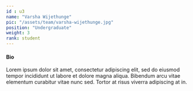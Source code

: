```yaml
---
id : u3
name: "Varsha Wijethunge"
pic: "/assets/team/varsha-wijethunge.jpg"
position: "Undergraduate"
weight: 3
rank: student
---
```

#### Bio
Lorem ipsum dolor sit amet, consectetur adipiscing elit, sed do eiusmod tempor incididunt ut labore et dolore magna aliqua. Bibendum arcu vitae elementum curabitur vitae nunc sed. Tortor at risus viverra adipiscing at in.
